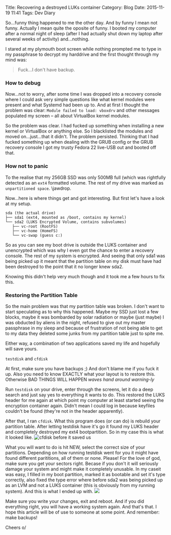 Title: Recovering a destroyed LUKs container
Category: Blog
Date: 2015-11-19 11:41
Tags: Dev Diary

So...funny thing happened to me the other day. And by funny I mean not funny. Actually I mean quite the oposite of funny. I booted my computer after a normal night of sleep (after I had actually shut down my laptop after several weeks of activity) and...nothing.

I stared at my plymouth boot screen while nothing prompted me to type in my passphrase to decrypt my harddrive and the first thought through my mind was:

> Fuck...I don't have backup.

### How to debug

Now...not to worry, after some time I was dropped into a recovery console where I could ask very simple questions like what kernel modules were present and what Systemd had been up to. And at first I thought the problem was clear: `Module failed to load: vboxdrv` and other messages populated my screen – all about VirtualBox kernel modules.

So the problem was clear. I had fucked up something when installing a new kernel or VirtualBox or anything else. So I blacklisted the modules and moved on...just...that it didn't. The problem persisted. Thinking that I had fucked something up when dealing with the GRUB config or the GRUB recovery console I got my trusty Fedora 22 live-USB out and booted off that.

### How not to panic

To the realise that my 256GB SSD was only 500MB full (which was rightfully detected as an `ext4` formatted volume. The rest of my drive was marked as `unpartitioned space`. \jawdrop.

Now...here is where things get and got interesting. But first let's have a look at my setup.

```
sda (the actual drive)
├── sda1 (ext4, mounted as /boot, contains my kernel)
└── sda2 (LUKS Encrypted Volume, contains subvolumes)
   ├── vc-root (RootFS)
   ├── vc-home (HomeFS)
   └── vc-swap (guess c:)
```

So as you can see my boot drive is outside the LUKS container and unencrypted which was why I even got the chance to enter a recovery console. The rest of my system is encrypted. And seeing that only sda1 was being picked up it meant that the partition table on my disk must have had been destroyed to the point that it no longer knew sda2.

Knowing this didn't help very much though and it took me a few hours to fix this.

### Restoring the Partition Table

So the main problem was that my partition table was broken. I don't want to start speculating as to why this happened. Maybe my SSD just lost a few blocks, maybe it was bombarded by solar radiation or maybe (just maybe) I was obducted by aliens in the night, refused to give out my master passphrase in my sleep and because of frustration of not being able to get to my data they deleted some junks from my partition table just to spite me.

Either way, a combination of two applications saved my life and hopefully will save yours.

`testdisk` and `cfdisk`

At first, make sure you have backups ;) And don't blame me if you fuck it up. Also you need to know EXACTLY what your layout is to restore this. Otherwise BAD THINGS WILL HAPPEN *waves hand around warning-ly*

Run `testdisk` on your drive, enter through the screens, let it do a deep search and just say yes to everything it wants to do. This restored the LUKS header for me again at which point my computer at least started seeing the encryption container again. Didn't mean I could log in because keyfiles couldn't be found (they're not in the header apparently).

After that, I ran `cfdisk`. What this program does (or can do) is rebuild your partition table. After letting testdisk have it's go it found my LUKS header and completely destroyed my ext4 bootpartition. So in my case this is what it looked like.
![cfdisk before it saved us](/images/cf_disk1.png  "cfdisk before")

What you will want to do is hit NEW, select the correct size of your partitions. Depending on how running testdisk went for you it might have found different parititions, all of them or none. Please! For the love of god, make sure you get your sectors right. Becase if you don't it will seriously damage your system and might make it completely unusable.
In my caseit was easy, I filled in my boot partition, marked it as bootable and set it's type correctly, also fixed the type error where before sda2 was being picked up as an LVM and not a LUKS container (this is obviously from my running system). And this is what I ended up with.
![ ](/images/cf_disk.png  "cfdisk after")

Make sure you write your changes, exit and reboot. And if you did everything right, you will have a working system again.
And that's that. I hope this article will be of use to someone at some point. And remember: make backups!

Cheers o/